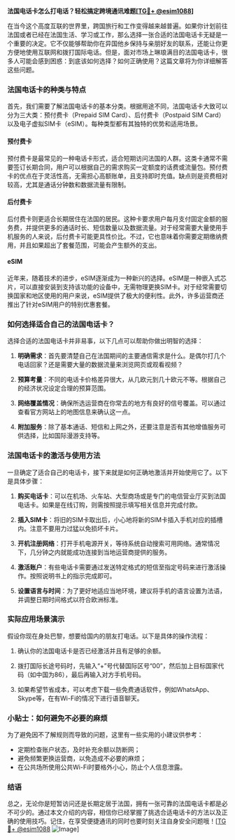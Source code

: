 **法国电话卡怎么打电话？轻松搞定跨境通讯难题[[TG💪+ @esim1088](https://t.me/s/esim1088)]**

在当今这个高度互联的世界里，跨国旅行和工作变得越来越普遍。如果你计划前往法国或者已经在法国生活、学习或工作，那么选择一张合适的法国电话卡无疑是一个重要的决定。它不仅能够帮助你在异国他乡保持与亲朋好友的联系，还能让你更方便地使用互联网和拨打国际电话。但是，面对市场上琳琅满目的法国电话卡，很多人可能会感到困惑：到底该如何选择？如何正确使用？这篇文章将为你详细解答这些问题。

### 法国电话卡的种类与特点

首先，我们需要了解法国电话卡的基本分类。根据用途不同，法国电话卡大致可以分为三大类：预付费卡（Prepaid SIM Card）、后付费卡（Postpaid SIM Card）以及电子虚拟SIM卡（eSIM）。每种类型都有其独特的优势和适用场景。

#### 预付费卡

预付费卡是最常见的一种电话卡形式，适合短期访问法国的人群。这类卡通常不需要签订长期合同，用户可以根据自己的需求购买一定额度的话费或流量包。预付费卡的优点在于灵活性高，无需担心高额账单，且支持即时充值。缺点则是资费相对较高，尤其是通话分钟数和数据流量有限制。

#### 后付费卡

后付费卡则更适合长期居住在法国的居民。这种卡要求用户每月支付固定金额的服务费，并提供更多的通话时长、短信数量以及数据流量。对于经常需要大量使用手机服务的人来说，后付费卡可能更具性价比。不过，它也意味着你需要定期缴纳费用，并且如果超出了套餐范围，可能会产生额外的支出。

#### eSIM

近年来，随着技术的进步，eSIM逐渐成为一种新兴的选择。eSIM是一种嵌入式芯片，可以直接安装到支持该功能的设备中，无需物理更换SIM卡。对于经常需要切换国家和地区使用的用户来说，eSIM提供了极大的便利性。此外，许多运营商还推出了针对eSIM用户的特别优惠套餐。

### 如何选择适合自己的法国电话卡？

选择合适的法国电话卡并非易事，以下几点可以帮助你做出明智的选择：

1. **明确需求**：首先要清楚自己在法国期间的主要通信需求是什么。是偶尔打几个电话回家？还是需要大量的数据流量来浏览网页或观看视频？
   
2. **预算考量**：不同的电话卡价格差异很大，从几欧元到几十欧元不等。根据自己的经济状况设定合理的预算范围。

3. **网络覆盖情况**：确保所选运营商在你常去的地方有良好的信号覆盖。可以通过查看官方网站上的地图信息来确认这一点。

4. **附加服务**：除了基本通话、短信和上网之外，还要注意是否有其他增值服务可供选择，比如国际漫游支持等。

### 法国电话卡的激活与使用方法

一旦确定了适合自己的电话卡，接下来就是如何正确地激活并开始使用它了。以下是具体步骤：

1. **购买电话卡**：可以在机场、火车站、大型商场或是专门的电信营业厅买到法国电话卡。如果是在线订购，则需按照提示填写相关信息并完成付款。

2. **插入SIM卡**：将旧的SIM卡取出后，小心地将新的SIM卡插入手机对应的插槽内。注意不要用力过猛以免损坏卡片。

3. **开机注册网络**：打开手机电源开关，等待系统自动搜索可用网络。通常情况下，几分钟之内就能成功连接到当地运营商提供的服务。

4. **激活账户**：有些电话卡需要通过发送特定格式的短信至指定号码来进行激活操作。按照说明书上的指示完成即可。

5. **设置语言与时间**：为了更好地适应当地环境，建议将手机的语言设置为法语，并调整日期时间格式以符合欧洲标准。

### 实际应用场景演示

假设你现在身处巴黎，想要给国内的朋友打电话。以下是具体的操作流程：

1. 确认你的法国电话卡是否已经激活并且有足够的余额。
   
2. 拨打国际长途号码时，先输入“+”号代替国际区号“00”，然后加上目标国家代码（如中国为86），最后再输入对方手机号码。
   
3. 如果希望节省成本，可以考虑下载一些免费通话软件，例如WhatsApp、Skype等，在有Wi-Fi的情况下进行语音聊天。

### 小贴士：如何避免不必要的麻烦

为了避免因不了解规则而导致的问题，这里有一些实用的小建议供参考：

- 定期检查账户状态，及时补充余额以防断网；
- 避免频繁更换运营商，以免造成不必要的麻烦；
- 在公共场所使用公共Wi-Fi时要格外小心，防止个人信息泄露。

### 结语

总之，无论你是短暂访问还是长期定居于法国，拥有一张可靠的法国电话卡都是必不可少的。通过本文介绍的内容，相信你已经掌握了挑选合适电话卡的方法以及正确的使用技巧。记住，在享受便捷通讯的同时也要时刻关注自身安全问题哦！[[TG💪+ @esim1088](https://t.me/s/esim1088) ![Image](https://i.postimg.cc/4NQfJmqS/Snipaste-2025-05-13-00-14-12.png)]